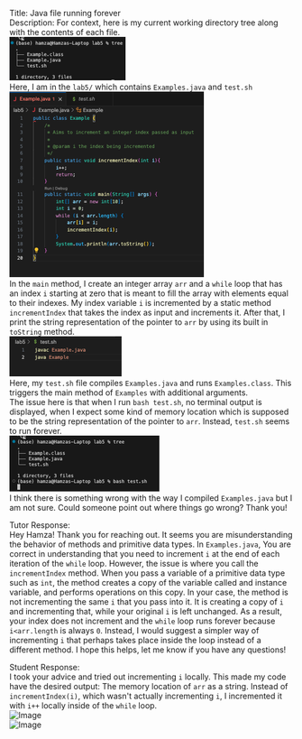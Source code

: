 Title: Java file running forever    
Description: For context, here is my current working directory tree along with the contents of each file.    
![Image](assets/tree.png)    
Here, I am in the ```lab5/``` which contains ```Examples.java``` and ```test.sh```    
![Image](assets/Examples.png)    
In the ```main``` method, I create an integer array ```arr``` and a ```while``` loop that has an index ```i``` starting at zero that is meant to fill 
the array with elements equal to their indexes. My index variable ```i``` is incremented by a static method ```incrementIndex``` that takes the index
as input and increments it. After that, I print the string representation of the pointer to ```arr``` by using its built in ```toString``` method.       
![Image](assets/test.png)     
Here, my ```test.sh``` file compiles ```Examples.java``` and runs ```Examples.class```. This triggers the main method of ```Examples``` with additional
arguments.    
The issue here is that when I run ```bash test.sh```, no terminal output is displayed, when I expect some kind of memory location which is supposed to be the string representation of the pointer to ```arr```. Instead, ```test.sh``` seems to run forever.      
![Image](assets/forever.png)       
I think there is something wrong with the way I compiled ```Examples.java```
but I am not sure. Could someone point out where things go wrong? Thank you!        
        
Tutor Response:    
Hey Hamza! Thank you for reaching out. It seems you are misunderstanding the behavior of methods and primitive data types. In
```Examples.java```, You are correct in understanding that you need to increment ```i``` at the end of each iteration of the 
```while``` loop. However, the issue is where you call the ```incrementIndex``` method. When you pass a variable of a
primitive data type such as ```int```, the method creates a copy of the variable called and instance variable, and performs
operations on this copy. In your case, the method is not incrementing the same ```i``` that you pass into it. It is creating
a copy of ```i``` and incrementing that, while your original ```i``` is left unchanged. As a result, your index does not increment
and the ```while``` loop runs forever because ```i<arr.length``` is always ```0```. Instead, I would suggest a simpler way of
incrementing ```i``` that perhaps takes place inside the loop instead of a different method. I hope this helps, let me know if you have
any questions!     
      
Student Response:     
I took your advice and tried out incrementing ```i``` locally. This made my code have the desired output: The memory location of ```arr```
as a string. Instead of ```incrementIndex(i)```, which wasn't actually incrementing ```i```, I incremented it with ```i++``` locally inside of
the ```while``` loop.       
![Image](assets/fixedExamples.png)     
![Image](assets/fixedOutput.png)


